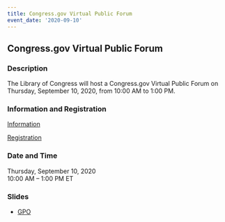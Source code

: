 ```yaml
---
title: Congress.gov Virtual Public Forum
event_date: '2020-09-10'
---
```


## Congress.gov Virtual Public Forum

### Description
The Library of Congress will host a Congress.gov Virtual Public Forum on Thursday, September 10, 2020, from 10:00 AM to 1:00 PM.   

### Information and Registration 
[Information](https://blogs.loc.gov/law/2020/08/announcing-a-congress-gov-virtual-public-forum-on-september-10th)   

[Registration](https://locgov.webex.com/locgov/onstage/g.php?MTID=ea124e04ac4df7f67d506ec7b1969ddca)  

### Date and Time
Thursday, September 10, 2020  
10:00 AM – 1:00 PM ET

### Slides
* [GPO](https://usgpo.github.io/innovation/resources/CVPF20200910_Data_Modernization_Panel_GPO-16x9.pdf)

